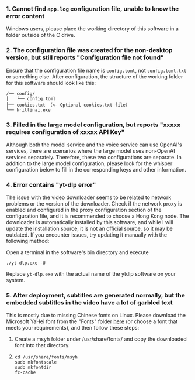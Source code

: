 ### 1. Cannot find `app.log` configuration file, unable to know the error content
Windows users, please place the working directory of this software in a folder outside of the C drive.

### 2. The configuration file was created for the non-desktop version, but still reports "Configuration file not found"
Ensure that the configuration file name is `config.toml`, not `config.toml.txt` or something else. After configuration, the structure of the working folder for this software should look like this:
```
/── config/
│   └── config.toml
├── cookies.txt （<- Optional cookies.txt file）
└── krillinai.exe
```

### 3. Filled in the large model configuration, but reports "xxxxx requires configuration of xxxxx API Key"
Although both the model service and the voice service can use OpenAI's services, there are scenarios where the large model uses non-OpenAI services separately. Therefore, these two configurations are separate. In addition to the large model configuration, please look for the whisper configuration below to fill in the corresponding keys and other information.

### 4. Error contains "yt-dlp error"
The issue with the video downloader seems to be related to network problems or the version of the downloader. Check if the network proxy is enabled and configured in the proxy configuration section of the configuration file, and it is recommended to choose a Hong Kong node. The downloader is automatically installed by this software, and while I will update the installation source, it is not an official source, so it may be outdated. If you encounter issues, try updating it manually with the following method:

Open a terminal in the software's bin directory and execute
```
./yt-dlp.exe -U
```
Replace `yt-dlp.exe` with the actual name of the ytdlp software on your system.

### 5. After deployment, subtitles are generated normally, but the embedded subtitles in the video have a lot of garbled text
This is mostly due to missing Chinese fonts on Linux. Please download the Microsoft YaHei font from the "Fonts" folder [here](https://modelscope.cn/models/Maranello/KrillinAI_dependency_cn/resolve/master/%E5%AD%97%E4%BD%93/msyh.ttc) (or choose a font that meets your requirements), and then follow these steps:
1. Create a msyh folder under /usr/share/fonts/ and copy the downloaded font into that directory.
2. 
    ```
    cd /usr/share/fonts/msyh
    sudo mkfontscale
    sudo mkfontdir
    fc-cache
    ```